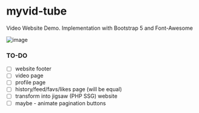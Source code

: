 # myvid-tube
Video Website Demo. Implementation with Bootstrap 5 and Font-Awesome

![image](https://github.com/user-attachments/assets/c59a8000-3244-43d6-833d-f3bc6067085e)

### TO-DO
- [ ] website footer
- [ ] video page
- [ ] profile page
- [ ] history/feed/favs/likes page (will be equal)
- [ ] transform into jigsaw (PHP SSG) website
- [ ] maybe - animate pagination buttons
